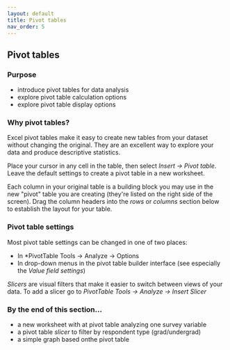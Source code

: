 ```yaml
---
layout: default
title: Pivot tables
nav_order: 5
---
```


## Pivot tables

### Purpose
- introduce pivot tables for data analysis
- explore pivot table calculation options
- explore pivot table display options

### Why pivot tables?

Excel pivot tables make it easy to create new tables from your dataset without changing the original. They are an excellent way to explore your data and produce descriptive statistics.

Place your cursor in any cell in the table, then select *Insert -> Pivot table*.  Leave the default settings to create a pivot table in a new worksheet.

Each column in your original table is a building block you may use in the new "pivot" table you are creating (they're listed on the right side of the screen).  Drag the column headers into the *rows* or *columns* section below to establish the layout for your table.

### Pivot table settings
Most pivot table settings can be changed in one of two places:
- In *PivotTable Tools -> Analyze -> Options
- In drop-down menus in the pivot table builder interface (see especially the *Value field settings*)

*Slicers* are visual filters that make it easier to switch between views of your data. To add a slicer go to *PivotTable Tools -> Analyze -> Insert Slicer*



### By the end of this section...

- a new worksheet with at pivot table analyzing one survey variable
- a pivot table *slicer* to filter by respondent type (grad/undergrad)
- a simple graph based onthe pivot table